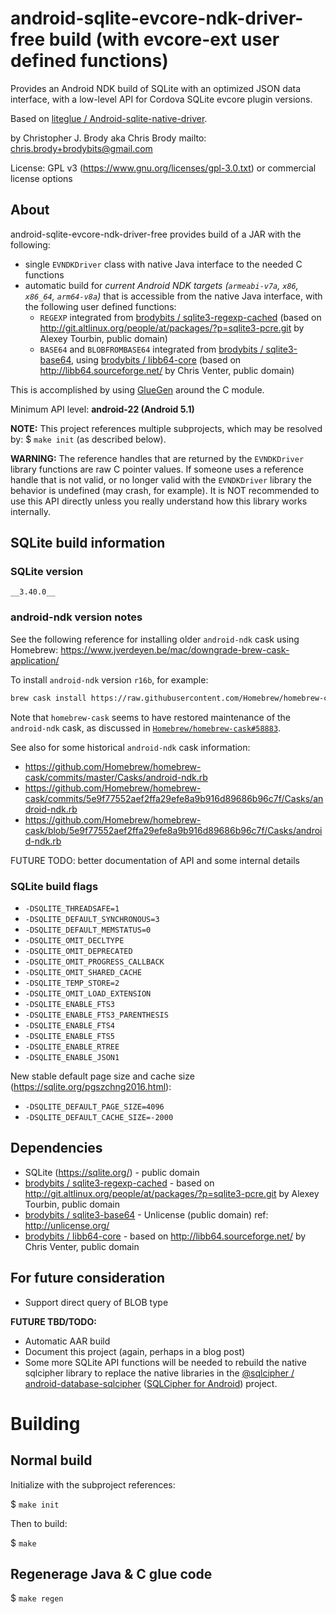 # android-sqlite-evcore-ndk-driver-free build (with evcore-ext user defined functions)

Provides an Android NDK build of SQLite with an optimized JSON data interface, with a low-level API for Cordova SQLite evcore plugin versions.

Based on [liteglue / Android-sqlite-native-driver](https://github.com/liteglue/Android-sqlite-native-driver).

by Christopher J. Brody aka Chris Brody mailto: <chris.brody+brodybits@gmail.com>

License: GPL v3 (<https://www.gnu.org/licenses/gpl-3.0.txt>) or commercial license options

## About

android-sqlite-evcore-ndk-driver-free provides build of a JAR with the following:
- single `EVNDKDriver` class with native Java interface to the needed C functions
- automatic build for _current_ _Android NDK targets (`armeabi-v7a`, `x86`, `x86_64`, `arm64-v8a`)_ that is accessible from the native Java interface, with the following user defined functions:
  - `REGEXP` integrated from [brodybits / sqlite3-regexp-cached](https://github.com/brodybits/sqlite3-regexp-cached) (based on <http://git.altlinux.org/people/at/packages/?p=sqlite3-pcre.git> by Alexey Tourbin, public domain)
  - `BASE64` and `BLOBFROMBASE64` integrated from [brodybits / sqlite3-base64](https://github.com/brodybits/sqlite3-base64), using [brodybits / libb64-core](https://github.com/brodybits/libb64-core) (based on <http://libb64.sourceforge.net/> by Chris Venter, public domain)

This is accomplished by using [GlueGen](http://jogamp.org/gluegen/www/) around the C module.

Minimum API level: __android-22 (Android 5.1)__

**NOTE:** This project references multiple subprojects, which may be resolved by: $ `make init` (as described below).

**WARNING:** The reference handles that are returned by the `EVNDKDriver` library functions are raw C pointer values. If someone uses a reference handle that is not valid, or no longer valid with the `EVNDKDriver` library the behavior is undefined (may crash, for example). It is NOT recommended to use this API directly unless you really understand how this library works internally.

## SQLite build information

### SQLite version

    __3.40.0__

### android-ndk version notes

See the following reference for installing older `android-ndk` cask using Homebrew: <https://www.jverdeyen.be/mac/downgrade-brew-cask-application/>

To install `android-ndk` version `r16b`, for example:

```sh
brew cask install https://raw.githubusercontent.com/Homebrew/homebrew-cask/4570652dc6a3a8f7fd2be1053dd43547a2c78e26/Casks/android-ndk.rb
```

Note that `homebrew-cask` seems to have restored maintenance of the `android-ndk` cask, as discussed in [`Homebrew/homebrew-cask#58883`](https://github.com/Homebrew/homebrew-cask/issues/58883).

See also for some historical `android-ndk` cask information:

- https://github.com/Homebrew/homebrew-cask/commits/master/Casks/android-ndk.rb
- https://github.com/Homebrew/homebrew-cask/commits/5e9f77552aef2ffa29efe8a9b916d89686b96c7f/Casks/android-ndk.rb
- https://github.com/Homebrew/homebrew-cask/blob/5e9f77552aef2ffa29efe8a9b916d89686b96c7f/Casks/android-ndk.rb

FUTURE TODO: better documentation of API and some internal details

### SQLite build flags

- `-DSQLITE_THREADSAFE=1`
- `-DSQLITE_DEFAULT_SYNCHRONOUS=3`
- `-DSQLITE_DEFAULT_MEMSTATUS=0`
- `-DSQLITE_OMIT_DECLTYPE`
- `-DSQLITE_OMIT_DEPRECATED`
- `-DSQLITE_OMIT_PROGRESS_CALLBACK`
- `-DSQLITE_OMIT_SHARED_CACHE`
- `-DSQLITE_TEMP_STORE=2`
- `-DSQLITE_OMIT_LOAD_EXTENSION`
- `-DSQLITE_ENABLE_FTS3`
- `-DSQLITE_ENABLE_FTS3_PARENTHESIS`
- `-DSQLITE_ENABLE_FTS4`
- `-DSQLITE_ENABLE_FTS5`
- `-DSQLITE_ENABLE_RTREE`
- `-DSQLITE_ENABLE_JSON1`

New stable default page size and cache size (<https://sqlite.org/pgszchng2016.html>):

- `-DSQLITE_DEFAULT_PAGE_SIZE=4096`
- `-DSQLITE_DEFAULT_CACHE_SIZE=-2000`

## Dependencies

- SQLite (<https://sqlite.org/>) - public domain
- [brodybits / sqlite3-regexp-cached](https://github.com/brodybits/sqlite3-regexp-cached) - based on <http://git.altlinux.org/people/at/packages/?p=sqlite3-pcre.git> by Alexey Tourbin, public domain
- [brodybits / sqlite3-base64](https://github.com/brodybits/sqlite3-base64) - Unlicense (public domain) ref: <http://unlicense.org/>
- [brodybits / libb64-core](https://github.com/brodybits/libb64-core) - based on <http://libb64.sourceforge.net/> by Chris Venter, public domain

## For future consideration

- Support direct query of BLOB type

__FUTURE TBD/TODO:__

- Automatic AAR build
- Document this project (again, perhaps in a blog post)
- Some more SQLite API functions will be needed to rebuild the native sqlcipher library to replace the native libraries in the [@sqlcipher / android-database-sqlcipher](https://github.com/sqlcipher/android-database-sqlcipher) ([SQLCipher for Android](https://www.zetetic.net/sqlcipher/sqlcipher-for-android/)) project.

# Building

## Normal build

Initialize with the subproject references:

$ `make init`

Then to build:

$ `make`

## Regenerage Java & C glue code

$ `make regen`
